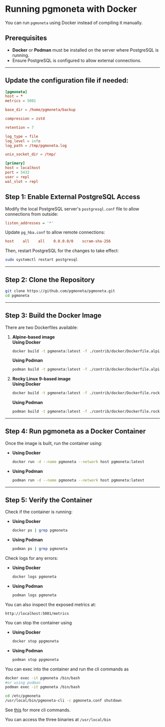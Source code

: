 # Running pgmoneta with Docker

You can run `pgmoneta` using Docker instead of compiling it manually.

## Prerequisites

- **Docker** or **Podman** must be installed on the server where PostgreSQL is running.
- Ensure PostgreSQL is configured to allow external connections.

---
## Update the configuration file if needed: 

```conf
[pgmoneta]
host = *
metrics = 5001

base_dir = /home/pgmoneta/backup

compression = zstd

retention = 7

log_type = file
log_level = info
log_path = /tmp/pgmoneta.log

unix_socket_dir = /tmp/

[primary]
host = localhost
port = 5432
user = repl
wal_slot = repl
```

## Step 1: Enable External PostgreSQL Access

Modify the local PostgreSQL server's `postgresql.conf` file to allow connections from outside:
```ini
listen_addresses = '*'
```

Update `pg_hba.conf` to allow remote connections:
```ini
host    all    all    0.0.0.0/0    scram-sha-256
```

Then, restart PostgreSQL for the changes to take effect:
```sh
sudo systemctl restart postgresql
```

---

## Step 2: Clone the Repository
```sh
git clone https://github.com/pgmoneta/pgmoneta.git
cd pgmoneta
```

---

## Step 3: Build the Docker Image

There are two Dockerfiles available:
1. **Alpine-based image**  
   **Using Docker**
   ```sh
   docker build -t pgmoneta:latest -f ./contrib/docker/Dockerfile.alpine .
   ```
   **Using Podman**
   ```sh
   podman build -t pgmoneta:latest -f ./contrib/docker/Dockerfile.alpine .
   ```

2. **Rocky Linux 9-based image**  
   **Using Docker**
   ```sh
   docker build -t pgmoneta:latest -f ./contrib/docker/Dockerfile.rocky9 .
   ```
   **Using Podman**
   ```sh
   podman build -t pgmoneta:latest -f ./contrib/docker/Dockerfile.rocky9 .
   ```

---

## Step 4: Run pgmoneta as a Docker Container

Once the image is built, run the container using:
- **Using Docker**
   ```sh
   docker run -d --name pgmoneta --network host pgmoneta:latest
   ```
- **Using Podman**
   ```sh
   podman run -d --name pgmoneta --network host pgmoneta:latest
   ```

---

## Step 5: Verify the Container

Check if the container is running: 

- **Using Docker**
   ```sh
   docker ps | grep pgmoneta
   ```
- **Using Podman**
   ```sh
   podman ps | grep pgmoneta
   ```

Check logs for any errors: 
- **Using Docker**
   ```sh
   docker logs pgmoneta
   ```
- **Using Podman**
   ```sh
   podman logs pgmoneta
   ```


You can also inspect the exposed metrics at:
```
http://localhost:5001/metrics
```

You can stop the container using
- **Using Docker**
   ```sh
   docker stop ppgmoneta 
   ```
- **Using Podman**
   ```sh
   podman stop ppgmoneta 
   ```

You can exec into the container and run the cli commands as 
```sh
docker exec -it pgmoneta /bin/bash
#or using podman 
podman exec -it pgmoneta /bin/bash

cd /etc/pgmoneta
/usr/local/bin/pgmoneta-cli -c pgmoneta.conf shutdown 
```

See [this](https://github.com/pgmoneta/pgmoneta/blob/main/doc/manual/user-10-cli.md) for more cli commands.

You can access the three binaries at `/usr/local/bin`
